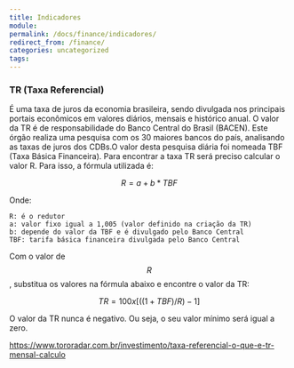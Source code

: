 ```yaml
---
title: Indicadores
module:
permalink: /docs/finance/indicadores/
redirect_from: /finance/
categories: uncategorized
tags:
---
```


### TR (Taxa Referencial)

É uma taxa de juros da economia brasileira, sendo divulgada nos principais portais econômicos em valores diários, mensais e histórico anual. O valor da TR é de responsabilidade do Banco Central do Brasil (BACEN). Este órgão realiza uma pesquisa com os 30 maiores bancos do país, analisando as taxas de juros dos CDBs.O valor desta pesquisa diária foi nomeada TBF (Taxa Básica Financeira). Para encontrar a taxa TR será preciso calcular o valor R. Para isso, a fórmula utilizada é:

$$R=a+b*TBF$$

Onde:

    R: é o redutor
    a: valor fixo igual a 1,005 (valor definido na criação da TR)
    b: depende do valor da TBF e é divulgado pelo Banco Central
    TBF: tarifa básica financeira divulgada pelo Banco Central

Com o valor de $$R$$, substitua os valores na fórmula abaixo e encontre o valor da TR:

$$TR=100x[((1+TBF)/R)-1]$$

O valor da TR nunca é negativo. Ou seja, o seu valor mínimo será igual a zero.

https://www.tororadar.com.br/investimento/taxa-referencial-o-que-e-tr-mensal-calculo
